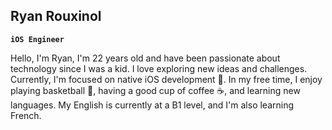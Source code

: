 ## Ryan Rouxinol

**`iOS Engineer`**

Hello, I'm Ryan, I'm 22 years old and have been passionate about technology since I was a kid. I love exploring new ideas and challenges. Currently, I'm focused on native iOS development .
In my free time, I enjoy playing basketball 🏀, having a good cup of coffee ☕, and learning new languages. My English is currently at a B1 level, and I'm also learning French.
